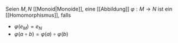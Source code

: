 Seien $M, N$  [[Monoid|Monoide]], eine [[Abbildung]] $\varphi : M \to N$ ist ein [[Homomorphismus]], falls
- $\varphi(e_M) = e_N$
- $\varphi(a \circ b) = \varphi(a) \circ \varphi(b)$
